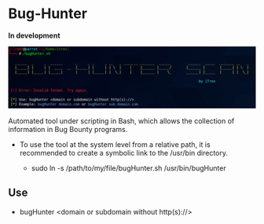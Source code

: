 # **Bug-Hunter**

**In development**


![bugHunter](./img/bugh.png)


Automated tool under scripting in Bash, which allows the collection of information in Bug Bounty programs.

* To use the tool at the system level from a relative path, it is recommended to create a symbolic link to the /usr/bin directory.

    + sudo ln -s /path/to/my/file/bugHunter.sh /usr/bin/bugHunter


## Use

- bugHunter <domain> <domain or subdomain without http(s)://>
